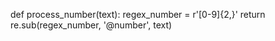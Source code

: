 def process_number(text):
    regex_number = r'[0-9]{2,}'
    return re.sub(regex_number, '@number', text)
